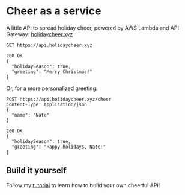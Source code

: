 # Cheer as a service

A little API to spread holiday cheer, powered by AWS Lambda and API Gateway: [holidaycheer.xyz](https://www.holidaycheer.xyz)

```
GET https://api.holidaycheer.xyz

200 OK
{
  "holidaySeason": true,
  "greeting": "Merry Christmas!"
}
```

Or, for a more personalized greeting:

```
POST https://api.holidaycheer.xyz/cheer
Content-Type: application/json
{
  "name": "Nate"
}

200 OK
{
  "holidaySeason": true,
  "greeting": "Happy holidays, Nate!"
}
```

## Build it yourself

Follow my [tutorial]() to learn how to build your own cheerful API!
